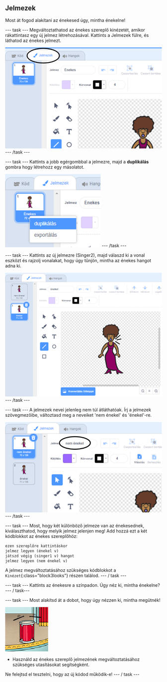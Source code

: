 ## Jelmezek

Most át fogod alakítani az énekesed úgy, mintha énekelne!

\--- task \--- Megváltoztathatod az énekes szereplő kinézetét, amikor rákattintasz egy új jelmez létrehozásával. Kattints a Jelmezek fülre, és láthatod az énekes jelmezt.

![képernyőkép](images/band-singer-costume-annotated.png) \--- /task \---

\--- task \--- Kattints a jobb egérgombbal a jelmezre, majd a **duplikálás** gombra hogy létrehozz egy másolatot.

![képernyőkép](images/band-singer-duplicate.png) \--- /task \---

\--- task \--- Kattints az új jelmezre (Singer2), majd válaszd ki a vonal eszközt és rajzolj vonalakat, hogy úgy tűnjön, mintha az énekes hangot adna ki.

![képernyőkép](images/band-singer-click.png) \--- /task \---

\--- task \--- A jelmezek nevei jelenleg nem túl átláthatóak. Írj a jelmezek szövegmezőibe, változtasd meg a neveiket 'nem énekel' és 'énekel'-re.

![képernyőkép](images/band-singer-name-annotated.png) \--- /task \---

\--- task \--- Most, hogy két különböző jelmeze van az énekesednek, kiválaszthatod, hogy melyik jelmez jelenjen meg! Add hozzá ezt a két kódblokkot az énekes szereplőhöz:

```blocks3
ezen szereplőre kattintáskor
jelmez legyen (énekel v)
játszd végig (singer1 v) hangot
jelmez legyen (nem énekel v)
```

A jelmez megváltoztatásához szükséges kódblokkot a `Kinézet`{:class="block3looks"} részen találod. \--- / task \---

\--- task \--- Kattints az énekesre a színpadon. Úgy néz ki, mintha énekelne? \--- / task\---

\--- task \--- Most alakítsd át a dobot, hogy úgy nézzen ki, mintha megütnék!

![képernyőkép](images/band-drum-final.png)

- Használd az énekes szereplő jelmezének megváltoztatásához szükséges utasításokat segítségként.

Ne felejtsd el tesztelni, hogy az új kódod működik-e! \--- / task \---